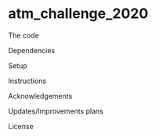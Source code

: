 # atm_challenge_2020


The code

Dependencies

Setup

Instructions

Acknowledgements

Updates/Improvements plans

License